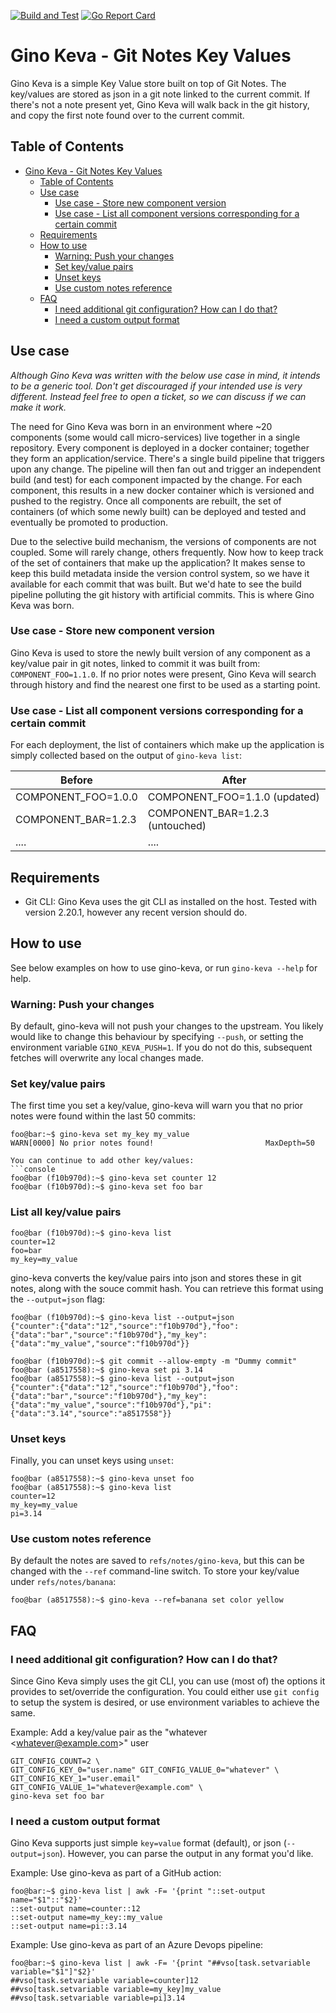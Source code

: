 [![Build and Test](https://github.com/philips-software/gino-keva/actions/workflows/main.yml/badge.svg)](https://github.com/philips-software/gino-keva/actions/workflows/main.yml)
[![Go Report Card](https://goreportcard.com/badge/github.com/philips-software/gino-keva)](https://goreportcard.com/report/github.com/philips-software/gino-keva)

<!-- omit in toc -->

# Gino Keva - Git Notes Key Values

Gino Keva is a simple Key Value store built on top of Git Notes. The key/values are stored as json in a git note linked to the current commit. If there's not a note present yet, Gino Keva will walk back in the git history, and copy the first note found over to the current commit.

<!-- omit in toc -->

## Table of Contents

- [Gino Keva - Git Notes Key Values](#gino-keva---git-notes-key-values)
  - [Table of Contents](#table-of-contents)
  - [Use case](#use-case)
    - [Use case - Store new component version](#use-case---store-new-component-version)
    - [Use case - List all component versions corresponding for a certain commit](#use-case---list-all-component-versions-corresponding-for-a-certain-commit)
  - [Requirements](#requirements)
  - [How to use](#how-to-use)
    - [Warning: Push your changes](#warning-push-your-changes)
    - [Set key/value pairs](#set-keyvalue-pairs)
    - [Unset keys](#unset-keys)
    - [Use custom notes reference](#use-custom-notes-reference)
  - [FAQ](#faq)
    - [I need additional git configuration? How can I do that?](#i-need-additional-git-configuration-how-can-i-do-that)
    - [I need a custom output format](#i-need-a-custom-output-format)

## Use case

_Although Gino Keva was written with the below use case in mind, it intends to be a generic tool. Don't get discouraged if your intended use is very different. Instead feel free to open a ticket, so we can discuss if we can make it work._

The need for Gino Keva was born in an environment where ~20 components (some would call micro-services) live together in a single repository. Every component is deployed in a docker container; together they form an application/service. There's a single build pipeline that triggers upon any change. The pipeline will then fan out and trigger an independent build (and test) for each component impacted by the change. For each component, this results in a new docker container which is versioned and pushed to the registry. Once all components are rebuilt, the set of containers (of which some newly built) can be deployed and tested and eventually be promoted to production.

Due to the selective build mechanism, the versions of components are not coupled. Some will rarely change, others frequently. Now how to keep track of the set of containers that make up the application? It makes sense to keep this build metadata  inside the version control system, so we have it available for each commit that was built. But we'd hate to see the build pipeline polluting the git history with artificial commits. This is where Gino Keva was born.

<!-- omit in toc -->

### Use case - Store new component version

Gino Keva is used to store the newly built version of any component as a key/value pair in git notes, linked to commit it was built from: `COMPONENT_FOO=1.1.0`. If no prior notes were present, Gino Keva will search through history and find the nearest one first to be used as a starting point.

<!-- omit in toc -->

### Use case - List all component versions corresponding for a certain commit

For each deployment, the list of containers which make up the application is simply collected based on the output of `gino-keva list`:

| Before              | After                           |
| ------------------- | ------------------------------- |
| COMPONENT_FOO=1.0.0 | COMPONENT_FOO=1.1.0 (updated)   |
| COMPONENT_BAR=1.2.3 | COMPONENT_BAR=1.2.3 (untouched) |
| ....                | ....                            |

## Requirements

- Git CLI: Gino Keva uses the git CLI as installed on the host. Tested with version 2.20.1, however any recent version should do.

## How to use

See below examples on how to use gino-keva, or run `gino-keva --help` for help.

### Warning: Push your changes

By default, gino-keva will not push your changes to the upstream. You likely would like to change this behaviour by specifying `--push`, or setting the environment variable `GINO_KEVA_PUSH=1`.
If you do not do this, subsequent fetches will overwrite any local changes made.

### Set key/value pairs

The first time you set a key/value, gino-keva will warn you that no prior notes were found within the last 50 commits:

````console
foo@bar:~$ gino-keva set my_key my_value
WARN[0000] No prior notes found!                         MaxDepth=50

You can continue to add other key/values:
```console
foo@bar (f10b970d):~$ gino-keva set counter 12
foo@bar (f10b970d):~$ gino-keva set foo bar
````

### List all key/value pairs

```console
foo@bar (f10b970d):~$ gino-keva list
counter=12
foo=bar
my_key=my_value
```

gino-keva converts the key/value pairs into json and stores these in git notes, along with the souce commit hash. You can retrieve this format using the `--output=json` flag:

```console
foo@bar (f10b970d):~$ gino-keva list --output=json
{"counter":{"data":"12","source":"f10b970d"},"foo":{"data":"bar","source":"f10b970d"},"my_key":{"data":"my_value","source":"f10b970d"}}

foo@bar (f10b970d):~$ git commit --allow-empty -m "Dummy commit"
foo@bar (a8517558):~$ gino-keva set pi 3.14
foo@bar (a8517558):~$ gino-keva list --output=json
{"counter":{"data":"12","source":"f10b970d"},"foo":{"data":"bar","source":"f10b970d"},"my_key":{"data":"my_value","source":"f10b970d"},"pi":{"data":"3.14","source":"a8517558"}}
```

### Unset keys

Finally, you can unset keys using `unset`:

```console
foo@bar (a8517558):~$ gino-keva unset foo
foo@bar (a8517558):~$ gino-keva list
counter=12
my_key=my_value
pi=3.14
```

### Use custom notes reference

By default the notes are saved to `refs/notes/gino-keva`, but this can be changed with the `--ref` command-line switch. To store your key/value under `refs/notes/banana`:

```console
foo@bar (a8517558):~$ gino-keva --ref=banana set color yellow
```

## FAQ

### I need additional git configuration? How can I do that?

Since Gino Keva simply uses the git CLI, you can use (most of) the options it provides to set/override the configuration. You could either use `git config` to setup the system is desired, or use environment variables to achieve the same.

Example: Add a key/value pair as the "whatever \<whatever@example.com>" user

```
GIT_CONFIG_COUNT=2 \
GIT_CONFIG_KEY_0="user.name" GIT_CONFIG_VALUE_0="whatever" \
GIT_CONFIG_KEY_1="user.email" GIT_CONFIG_VALUE_1="whatever@example.com" \
gino-keva set foo bar
```

### I need a custom output format

Gino Keva supports just simple `key=value` format (default), or json (`--output=json`). However, you can parse the output in any format you'd like.

Example: Use gino-keva as part of a GitHub action:

```console
foo@bar:~$ gino-keva list | awk -F= '{print "::set-output name="$1"::"$2}'
::set-output name=counter::12
::set-output name=my_key::my_value
::set-output name=pi::3.14
```

Example: Use gino-keva as part of an Azure Devops pipeline:

```console
foo@bar:~$ gino-keva list | awk -F= '{print "##vso[task.setvariable variable="$1"]"$2}'
##vso[task.setvariable variable=counter]12
##vso[task.setvariable variable=my_key]my_value
##vso[task.setvariable variable=pi]3.14
```
